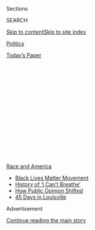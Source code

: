 <div id="app">

<div>

<div>

<div>

<div class="NYTAppHideMasthead css-1q2w90k e1suatyy0">

<div class="section css-ui9rw0 e1suatyy2">

<div class="css-eph4ug er09x8g0">

<div class="css-6n7j50">

</div>

<span class="css-1dv1kvn">Sections</span>

<div class="css-10488qs">

<span class="css-1dv1kvn">SEARCH</span>

</div>

[Skip to content](#site-content)[Skip to site
index](#site-index)

</div>

<div id="masthead-section-label" class="css-1wr3we4 eaxe0e00">

[Politics](https://www.nytimes.com/section/politics)

</div>

<div class="css-10698na e1huz5gh0">

</div>

</div>

<div id="masthead-bar-one" class="section hasLinks css-15hmgas e1csuq9d3">

<div class="css-uqyvli e1csuq9d0">

</div>

<div class="css-1uqjmks e1csuq9d1">

</div>

<div class="css-9e9ivx">

[](https://myaccount.nytimes.com/auth/login?response_type=cookie&client_id=vi)

</div>

<div class="css-1bvtpon e1csuq9d2">

[Today’s
Paper](https://www.nytimes.com/section/todayspaper)

</div>

</div>

</div>

</div>

<div data-aria-hidden="false">

<div id="site-content" data-role="main">

<div>

<div class="css-1aor85t" style="opacity:0.000000001;z-index:-1;visibility:hidden">

<div class="css-1hqnpie">

<div class="css-epjblv">

<span class="css-17xtcya">[Politics](/section/politics)</span><span class="css-x15j1o">|</span><span class="css-fwqvlz">Meet
the Official Accused of Helping Trump Politicize Homeland
Security</span>

</div>

<div class="css-k008qs">

<div class="css-1iwv8en">

<span class="css-18z7m18"></span>

<div>

</div>

</div>

<span class="css-1n6z4y">https://nyti.ms/2Xqukby</span>

<div class="css-1705lsu">

<div class="css-4xjgmj">

<div class="css-4skfbu" data-role="toolbar" data-aria-label="Social Media Share buttons, Save button, and Comments Panel with current comment count" data-testid="share-tools">

  - 
  - 
  - 
  - 
    
    <div class="css-6n7j50">
    
    </div>

  - 
  - 

</div>

</div>

</div>

</div>

</div>

</div>

<div id="NYT_TOP_BANNER_REGION" class="css-13pd83m">

<div>

<div id="styln-prism-menu-1590763508878" class="section interactive-content interactive-size-medium css-1edisqu">

<div class="css-17ih8de interactive-body">

<div id="scroll-container" class="css-1gj85ro">

[<span class="styln-title-wrap"><span class="css-1pje3qr">Race
and</span><span class="css-1pje3qr">
America</span></span>](https://www.nytimes.com/news-event/george-floyd-protests-minneapolis-new-york-los-angeles?action=click&pgtype=Article&state=default&region=TOP_BANNER&context=storylines_menu)

  - [Black Lives Matter
    Movement](https://www.nytimes.com/interactive/2020/07/03/us/george-floyd-protests-crowd-size.html?action=click&pgtype=Article&state=default&region=TOP_BANNER&context=storylines_menu)
  - [History of ‘I Can’t
    Breathe’](https://www.nytimes.com/interactive/2020/06/28/us/i-cant-breathe-police-arrest.html?action=click&pgtype=Article&state=default&region=TOP_BANNER&context=storylines_menu)
  - [How Public Opinion
    Shifted](https://www.nytimes.com/interactive/2020/06/10/upshot/black-lives-matter-attitudes.html?action=click&pgtype=Article&state=default&region=TOP_BANNER&context=storylines_menu)
  - [45 Days in
    Louisville](https://www.nytimes.com/interactive/2020/07/16/us/black-lives-matter-protests-louisville-breonna-taylor.html?action=click&pgtype=Article&state=default&region=TOP_BANNER&context=storylines_menu)

</div>

</div>

</div>

</div>

</div>

<div id="top-wrapper" class="css-1sy8kpn">

<div id="top-slug" class="css-l9onyx">

Advertisement

</div>

[Continue reading the main
story](#after-top)

<div class="ad top-wrapper" style="text-align:center;height:100%;display:block;min-height:250px">

<div id="top" class="place-ad" data-position="top" data-size-key="top">

</div>

</div>

<div id="after-top">

</div>

</div>

<div>

<div id="sponsor-wrapper" class="css-1hyfx7x">

<div id="sponsor-slug" class="css-19vbshk">

Supported by

</div>

[Continue reading the main
story](#after-sponsor)

<div id="sponsor" class="ad sponsor-wrapper" style="text-align:center;height:100%;display:block">

</div>

<div id="after-sponsor">

</div>

</div>

<div class="css-186x18t">

</div>

<div class="css-1vkm6nb ehdk2mb0">

# Meet the Official Accused of Helping Trump Politicize Homeland Security

</div>

Chad F. Wolf joined the Department of Homeland Security in its infancy
to help prevent another 9/11. Now he is helping President Trump use it
to achieve his political ambitions.

<div class="css-79elbk" data-testid="photoviewer-wrapper">

<div class="css-z3e15g" data-testid="photoviewer-wrapper-hidden">

</div>

<div class="css-1a48zt4 ehw59r15" data-testid="photoviewer-children">

![<span class="css-16f3y1r e13ogyst0" data-aria-hidden="true">The acting
homeland security secretary, Chad F. Wolf, testifying in February before
Congress. He has stepped into the spotlight in ways his predecessors
would not.
</span><span class="css-cnj6d5 e1z0qqy90" itemprop="copyrightHolder"><span class="css-1ly73wi e1tej78p0">Credit...</span><span><span>T.J.
Kirkpatrick for The New York
Times</span></span></span>](https://static01.nyt.com/images/2020/08/04/world/04dc-unrest-dhs3/merlin_169518027_abcb011b-c157-4051-81b6-b16fa05ffa57-articleLarge.jpg?quality=75&auto=webp&disable=upscale)

</div>

</div>

<div class="css-18e8msd">

<div class="css-pdw9fk epjyd6m0">

<div class="css-1txwxcy ey68jwv0" data-aria-hidden="true">

[![Zolan
Kanno-Youngs](https://static01.nyt.com/images/2019/12/13/reader-center/author-zolan-kanno-youngs/author-zolan-kanno-youngs-thumbLarge.png
"Zolan Kanno-Youngs")](https://www.nytimes.com/by/zolan-kanno-youngs)[![Jesse
McKinley](https://static01.nyt.com/images/2018/02/20/multimedia/author-jesse-mckinley/author-jesse-mckinley-thumbLarge.jpg
"Jesse McKinley")](https://www.nytimes.com/by/jesse-mckinley)

</div>

<div class="css-1baulvz">

By [<span class="css-1baulvz" itemprop="name">Zolan
Kanno-Youngs</span>](https://www.nytimes.com/by/zolan-kanno-youngs) and
[<span class="css-1baulvz last-byline" itemprop="name">Jesse
McKinley</span>](https://www.nytimes.com/by/jesse-mckinley)

</div>

</div>

  - 
    
    <div class="css-ld3wwf e16638kd2">
    
    Aug. 4, 2020Updated <span class="css-epvm6">12:09 p.m.
    ET</span>
    
    </div>

  - 
    
    <div class="css-4xjgmj">
    
    <div class="css-pvvomx" data-role="toolbar" data-aria-label="Social Media Share buttons, Save button, and Comments Panel with current comment count" data-testid="share-tools">
    
      - 
      - 
      - 
      - 
        
        <div class="css-6n7j50">
        
        </div>
    
      - 
      - 
    
    </div>
    
    </div>

</div>

</div>

<div class="section meteredContent css-1r7ky0e" name="articleBody" itemprop="articleBody">

<div class="css-1fanzo5 StoryBodyCompanionColumn">

<div class="css-53u6y8">

WASHINGTON — It took only 24 hours after President Trump attacked New
York City in his State of the Union address for the president’s man at
the Department of Homeland Security to act.

Chad F. Wolf had joined the department nearly two decades before as a
midlevel staff member to help the sprawling new agency gear up to
protect Americans after the Sept. 11, 2001, attacks. But in February, as
the new [acting
secretary](https://www.nytimes.com/2019/11/01/us/politics/trump-chad-wolf-dhs.html)
of homeland security, Mr. Wolf introduced himself to most in the United
States by announcing on Fox News that New Yorkers were [suspended from
enrolling in expedited air traveler
programs](https://www.nytimes.com/2020/02/06/us/politics/dhs-new-york-global-entry.html)
because their state had barred federal immigration enforcement agencies
from gaining access to Department of Motor Vehicle records.

“It’s particularly interesting coming from New York again, from where
9/11 occurred,” Mr. Wolf said in a later appearance on the network. “We
want to make sure we share information and not continue to withhold
information.”

Only after thousands of New Yorkers were suspended from the programs did
the department [admit in court last
month](https://www.nytimes.com/2020/07/23/nyregion/trusted-traveler-homeland-security.html)
that what Mr. Wolf had said to justify his action was untrue. Several
states and territories were not allowing the agency access to motor
vehicle records, yet New York had been singled out because, Mr. Wolf had
insisted, “New York is the only state, and I think that bears repeating,
the only state that prohibits information sharing.”

</div>

</div>

<div class="css-1fanzo5 StoryBodyCompanionColumn">

<div class="css-53u6y8">

That false statement came at a pivotal turn of Mr. Wolf’s long ascent at
the department he now heads. His initial post at the federal
government’s newly created Transportation Security Administration,
within the Department of Homeland Security, was aimed at stopping
terrorists from again exploiting the nation’s commercial aviation
industry to kill Americans.

But as Mr. Trump has bent the department’s focus to match his own, Mr.
Wolf has bent with it, including on [travel
bans](https://www.nytimes.com/2020/01/31/us/politics/trump-travel-ban.html),
[illegal
immigration](https://www.nytimes.com/2020/03/20/us/politics/trump-border-coronavirus.html),
[domestic
protests](https://www.nytimes.com/2020/07/28/us/federal-agents-portland-seattle-protests.html)
and the [protection of federal
property](https://www.nytimes.com/2020/07/10/us/politics/homeland-security-statues-trump.html).

That shift has caused even some former Department of Homeland Security
officials as well as members of Congress to question whether in their
haste to create the agency, they neglected to include safeguards to
prevent a campaigning president and a compliant homeland security chief
from using the department’s arsenal to fulfill their political
ambitions.

“The idea of having a Department of Homeland Security wasn’t inherently
bad, but the way it was done was shoddy, and now we are paying the
price,” said Russell D. Feingold, a former Democratic senator who
opposed the creation of the department in 2002.

At the time, Congress believed broadly that a single department was
needed to improve communication between national security agencies and
state and local governments to prevent another terrorist attack, and it
set out to enact the largest reorganization of the federal government
since the Truman administration restructured the military in 1947.

</div>

</div>

<div class="css-1fanzo5 StoryBodyCompanionColumn">

<div class="css-53u6y8">

The department would employ about 170,000 workers across 22 agencies,
including the Coast Guard, the Secret Service, federal immigration
agencies and the Federal Emergency Management Agency, as well as a new
[intelligence
division](https://www.nytimes.com/2020/08/01/us/politics/brian-murphy-homeland-security-protesters.html)
to analyze criminal threats. The political fight over its creation was
not over the concentration of resources in the hands of one cabinet
secretary but over Republican demands that new federal employees should
not be in a union.

</div>

</div>

<div class="css-79elbk" data-testid="photoviewer-wrapper">

<div class="css-z3e15g" data-testid="photoviewer-wrapper-hidden">

</div>

<div class="css-1a48zt4 ehw59r15" data-testid="photoviewer-children">

![<span class="css-16f3y1r e13ogyst0" data-aria-hidden="true">President
George W. Bush signing the Homeland Security Act of 2002, a response to
the Sept. 11, 2001,
attacks.</span><span class="css-cnj6d5 e1z0qqy90" itemprop="copyrightHolder"><span class="css-1ly73wi e1tej78p0">Credit...</span><span>Stephen
Jaffe/Agence France-Presse, via Getty
Images</span></span>](https://static01.nyt.com/images/2020/08/03/world/04dc-unrest-dhs/03dc-unrest-dhs-articleLarge.jpg?quality=75&auto=webp&disable=upscale)

</div>

</div>

<div class="css-1fanzo5 StoryBodyCompanionColumn">

<div class="css-53u6y8">

“That was the whole notion, that we would have a way to protect our
citizens if there was a terror attack,” said Barbara Boxer, a former
Democratic senator who voted for the department’s creation and now says
she regrets it. “Somehow, this has developed into the president’s
private military.”

The Trump administration has defended its deployment of tactical teams
to Portland, Ore., and the officers’ aggressive tactics by citing [a
federal statute](https://www.law.cornell.edu/uscode/text/40/1315)
bolstered by the law that created the Department of Homeland Security.
That statute allows the secretary to deputize agents within the
department’s various agencies to protect federal property, like the
courthouse in Portland.

Ms. Boxer took the point. “I view it as a real wake-up call to analyze
all of our laws to see if they could be abused to the point that could
really injure our own people,” she said.

Alexei Woltornist, a spokesman for the department, rejected that it was
“punishing cities led by Democrats.”

“The mission of D.H.S. changes as the threats change,” he said, noting
that the agency has focused on carrying out Mr. Trump’s immigration
policies. “When violent rioting began to emerge throughout the country,
again the threat changed and the department responded.”

</div>

</div>

<div class="css-1fanzo5 StoryBodyCompanionColumn">

<div class="css-53u6y8">

Judd Gregg, a former Republican senator and a sponsor of the act, backed
the department’s actions against “a disruption of the orderly society,”
even as he acknowledged that Congress paid little attention to the
decision in the Homeland Security Act to transfer authority to protect
federal property from the low-key General Services Administration to the
more political homeland security secretary.

“I don’t think it was focused on at all,” he said, adding, “we were
looking at the much bigger issue of how terrorists would attack us
next.”

The Department of Homeland Security has struggled with its identity
since its creation. James M. Loy, the first head of the Transportation
Security Administration, recalled that “it was a patchwork quilt kind of
thing.”

“Here we are 18 years later,” he added, “the department is still
maturing in how it carries out its missions.”

Mr. Wolf, a Plano, Texas, native, went to college on a tennis
scholarship before heading to Washington to work on Capitol Hill, then
at the T.S.A. He rose at the agency to assistant administrator until
2005, when Thomas Blank, one of his mentors at the aviation security
agency, recruited him to Wexler & Walker, a now defunct lobbyist firm.

Mr. Wolf spent the Obama administration lobbying, including for a new
carry-on luggage screening device that would cost the T.S.A. hundreds of
millions of dollars. [He returned to the agency as chief of staff
in 2017 as it tested the
product](https://www.nytimes.com/2017/04/15/us/politics/trump-appointees-potential-conflicts.html)
— it is now used at most airports.

After Kirstjen Nielsen became homeland security secretary in December
2017, she tapped Mr. Wolf to be her chief of staff.

</div>

</div>

<div class="css-1fanzo5 StoryBodyCompanionColumn">

<div class="css-53u6y8">

The agency has been at the center of convulsive policies that banned
travel from predominantly Muslim countries, transferred money from the
Defense Department to build a border wall and restricted the ability of
migrants to obtain asylum at the southwestern border. Mr. Wolf was also
crucial to carrying out a policy that led to the separation of more than
2,800 migrant children from their parents in 2018.

When he testified in June 2019 to be confirmed as the department’s under
secretary for strategy, policy and plans, Mr. Wolf said he learned of
the family separations policy late, just before the attorney general at
the time, Jeff Sessions, announced it. Emails obtained by Senator Jeff
Merkley, Democrat of Oregon, showed that Mr. Wolf actually included the
separation of families in [a list of policy
recommendations](https://www.nbcnews.com/politics/immigration/watchdog-group-trump-dhs-pick-made-false-claims-about-role-n1078171)
that he sent to the Justice Department in December 2017.

Mr. Woltornist said that Mr. Wolf was not directly involved in the
policymaking and that there were dozens of proposals circulating between
the Departments of Justice and Homeland Security.

Before he was made acting secretary, Mr. Wolf was more of a
behind-the-scenes operator than a public defender of Mr. Trump. In
September 2019, Mr. Wolf refused to go on Fox News to speak on the
department’s efforts to crack down on terrorism because the host might
ask about the administration’s immigration agenda, according to a former
administration official.

Mr. Woltornist denied that account, saying that Mr. Wolf repeatedly goes
on television to back the president.

After the White House [purged the department’s
leadership](https://www.nytimes.com/2019/04/08/us/politics/randolph-alles-secret-service.html)
last spring, it began to [install
others](https://www.nytimes.com/2019/09/05/us/politics/ken-cuccinelli-immigration-trump.html)
who had proved more willing to boost Mr. Trump’s immigration policies on
television, all of them in an acting capacity to avoid the Senate
confirmation process. Mr. Wolf adjusted accordingly.

Michael Chertoff, a homeland security secretary under President George
W. Bush, said the number of vacant positions and acting roles has left
the agency vulnerable for politicization.

</div>

</div>

<div class="css-1fanzo5 StoryBodyCompanionColumn">

<div class="css-53u6y8">

Senate-confirmed officials “have a certain ability to push back a little
bit in a firm and polite way,” Mr. Chertoff said. Now at the department,
he said, the leadership “will basically never be nominated.”

“The message they are getting is, ‘You are here on sufferance,’” he
added.

Mr. Wolf is stepping into the spotlight in ways his predecessors would
not, including by now being a frequent visitor of the conservative
television shows that Mr. Trump follows.

He has even embraced the hard-liner image that the president values.
Before Mr. Wolf agreed last week to pull tactical teams out of Portland
and allow the state police to handle the protests, he flew to the city
and stood for photographs alongside officers in front of graffiti-laced
walls at the federal courthouse — even as officials in the department
addressed [a
memo](https://int.nyt.com/data/documenttools/dh-stacticalagent-memo1/d490e392eab7d7d6/full.pdf)
to him warning that the tactical teams did not have the [proper training
to quell the
protests.](https://www.nytimes.com/2020/07/18/us/portland-protests.html)

</div>

</div>

<div class="css-79elbk" data-testid="photoviewer-wrapper">

<div class="css-z3e15g" data-testid="photoviewer-wrapper-hidden">

</div>

<div class="css-1a48zt4 ehw59r15" data-testid="photoviewer-children">

<div class="css-1xdhyk6 erfvjey0">

<span class="css-1ly73wi e1tej78p0">Image</span>

<div class="css-zjzyr8">

<div data-testid="lazyimage-container" style="height:257.77777777777777px">

</div>

</div>

</div>

<span class="css-16f3y1r e13ogyst0" data-aria-hidden="true">In recent
weeks, Mr. Wolf has emerged as the face of the Trump administration’s
intervention in cities like Portland, Ore., where last week, federal
agents stood guard outside a federal
courthouse.</span><span class="css-cnj6d5 e1z0qqy90" itemprop="copyrightHolder"><span class="css-1ly73wi e1tej78p0">Credit...</span><span>Brandon
Bell for The New York Times</span></span>

</div>

</div>

<div class="css-1fanzo5 StoryBodyCompanionColumn">

<div class="css-53u6y8">

Ms. Nielsen, rather, was often admonished by Mr. Trump for focusing on
department responsibilities like cybersecurity, instead of on illegal
border crossings. Kevin K. McAleenan, her successor, complained about
the anti-immigrant messaging and confrontational tone of Kenneth T.
Cuccinelli II, the acting deputy secretary, and Mark Morgan, the acting
commissioner of Customs and Border Protection.

“Chad Wolf works much better with these individuals,” Brandon Judd, the
president of the National Border Patrol Council and a close ally of Mr.
Trump’s, said this year.

Mr. Wolf’s suspension of New Yorkers from Trusted Traveler Programs like
Global Entry prompted more than a dozen meetings with New York State
officials. Mr. Wolf often let Mr. Cuccinelli press Gov. Andrew M. Cuomo
and his staff to modify the state law that banned immigration
enforcement agencies from gaining access to motor vehicle records,
according to those familiar with the meetings.

</div>

</div>

<div class="css-1fanzo5 StoryBodyCompanionColumn">

<div class="css-53u6y8">

Mr. Cuomo said repeatedly at the time that federal officials could get
the criminal histories they were looking for from existing F.B.I.
databases and that the administration was really after data on
undocumented immigrants.

“They didn’t even have a patina of credibility in what they did,” Mr.
Cuomo said in an interview after the release of the court documents that
showed that Department of Homeland Security leaders had made false
statements.

“My sense is they’re so aggressive in their politics that there’s not
even a specific target,” he said, adding, “It’s just a generalized blast
of disagreements.”

Since the Global Entry suspension in February, Mr. Wolf has stood with
Mr. Trump to mark 200 miles of completed border wall and has echoed the
president’s critique of protesters that targeted statues and monuments.
In recent weeks, Mr. Wolf has emerged as the face of the
administration’s intervention in cities like Portland.

“I don’t need invitations by state mayors or state governors to do our
job,” Mr. Wolf said last month on Fox News. “We’re going to do that
whether they like us there or not.”

The original point of the department — to break down the barriers
between federal, state and local law enforcement — has taken on new
meaning.

Zolan Kanno-Youngs reported from Washington, and Jesse McKinley from
Albany, N.Y.

</div>

</div>

<div>

</div>

</div>

<div>

</div>

<div>

</div>

<div>

</div>

<div>

<div id="bottom-wrapper" class="css-1ede5it">

<div id="bottom-slug" class="css-l9onyx">

Advertisement

</div>

[Continue reading the main
story](#after-bottom)

<div id="bottom" class="ad bottom-wrapper" style="text-align:center;height:100%;display:block;min-height:90px">

</div>

<div id="after-bottom">

</div>

</div>

</div>

</div>

</div>

## Site Index

<div>

</div>

## Site Information Navigation

  - [© <span>2020</span> <span>The New York Times
    Company</span>](https://help.nytimes.com/hc/en-us/articles/115014792127-Copyright-notice)

<!-- end list -->

  - [NYTCo](https://www.nytco.com/)
  - [Contact
    Us](https://help.nytimes.com/hc/en-us/articles/115015385887-Contact-Us)
  - [Work with us](https://www.nytco.com/careers/)
  - [Advertise](https://nytmediakit.com/)
  - [T Brand Studio](http://www.tbrandstudio.com/)
  - [Your Ad
    Choices](https://www.nytimes.com/privacy/cookie-policy#how-do-i-manage-trackers)
  - [Privacy](https://www.nytimes.com/privacy)
  - [Terms of
    Service](https://help.nytimes.com/hc/en-us/articles/115014893428-Terms-of-service)
  - [Terms of
    Sale](https://help.nytimes.com/hc/en-us/articles/115014893968-Terms-of-sale)
  - [Site
    Map](https://spiderbites.nytimes.com)
  - [Help](https://help.nytimes.com/hc/en-us)
  - [Subscriptions](https://www.nytimes.com/subscription?campaignId=37WXW)

</div>

</div>

</div>

</div>
